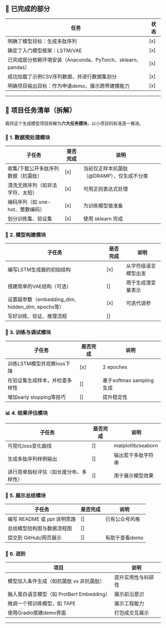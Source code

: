 ## 📌 **已完成的部分**

| 任务 | 状态 |
| --- | --- |
| 明确了模型目标：生成多肽序列 | [x] |
| 确定了入门模型框架：LSTM/VAE | [x] |
| 已完成部分依赖环境安装（Anaconda、PyTorch、sklearn、pandas） | [x] |
| 成功加载了示例CSV序列数据，并进行数据集划分 | [x] |
| 明确项目输出目标：作为申请demo，展示跨界建模能力 | [x] |

---

## 🧩 **项目任务清单（拆解）**

我将这个生成模型项目拆解为**六大任务模块**，以小项目的标准逐一推进。

### 🧠 1. **数据预处理模块**

| 子任务                  | 是否完成 | 说明                       |
|----------------------|------|--------------------------|
| 收集/下载公开多肽序列数据（抗菌肽）  | [x]    | 当前仅正样本抗菌肽（@DRAMP），仅生成不分类 |
| 清洗无效序列（如非法字符、太短）     | [x]  | 可用正则表达式处理                |
| 编码序列（如 one-hot、整数编码） | [x]  | 为训练模型做准备                 |
| 划分训练集、验证集            | [x]    | 使用 sklearn 完成            |

### 🧱 2. **模型构建模块**

| 子任务 | 是否完成 | 说明 |
| --- |-----| --- |
| 编写LSTM生成器的初始结构 | [x] | 从字符级语言模型出发 |
| 搭建简单的VAE结构（可选） | []  | 用于生成潜变量表示 |
| 设置超参数（embedding_dim, hidden_dim, epochs等） | [x] | 可迭代调参 |
| 写好训练、验证、推理流程 | []  |  |

### 🔧 3. **训练与调试模块**

| 子任务 | 是否完成 | 说明                   |
| --- |------|----------------------|
| 训练LSTM模型并观察loss下降 | [x]  | 2 epoches            |
| 在验证集生成样本，并检查多样性 | []   | 基于softmax sampling生成 |
| 增加early stopping等技巧 | []   | 提升稳定性                |

### 📊 4. **结果评估模块**

| 子任务 | 是否完成 | 说明 |
| --- | --- | --- |
| 可视化loss变化曲线 | [] | matplotlib/seaborn |
| 生成多肽序列样例输出 | [] | 输出若干多肽字符串 |
| 进行简单指标评估（如长度分布、多样性） | [] | 用于展示模型效果 |

### 📄 5. **展示总结模块**

| 子任务 | 是否完成 | 说明 |
| --- | --- | --- |
| 编写 README 或 ppt 说明思路 | [] | 已有公众号风格 |
| 总结模型结构图与数据流程图 | [] |  |
| 提交到 GitHub/网页展示 | [] | 有助于查看demo |

### 🌟 6. **进阶**

| 项目                             | 说明 |
|--------------------------------| --- |
| 模型加入条件生成（如抗菌肽 vs 非抗菌肽）         | 提升实用性与科研性 |
| 融入蛋白语言模型（如 ProtBert Embedding） | 展示前沿意识 |
| 微调一个预训练模型，如 TAPE               | 展示工程能力 |
| 使用Gradio搭建demo界面               | 打包成交互展示 |

---
